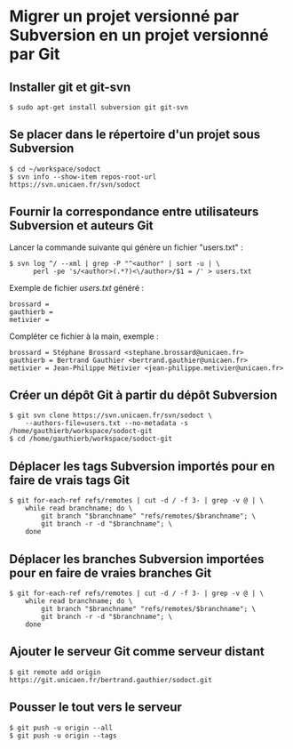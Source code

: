 # Migrer un projet versionné par Subversion en un projet versionné par Git

## Installer git et git-svn

    $ sudo apt-get install subversion git git-svn

## Se placer dans le répertoire d'un projet sous Subversion

    $ cd ~/workspace/sodoct
    $ svn info --show-item repos-root-url      
    https://svn.unicaen.fr/svn/sodoct

## Fournir la correspondance entre utilisateurs Subversion et auteurs Git

Lancer la commande suivante qui génère un fichier "users.txt" :

    $ svn log ^/ --xml | grep -P "^<author" | sort -u | \
          perl -pe 's/<author>(.*?)<\/author>/$1 = /' > users.txt

Exemple de fichier *users.txt* généré :

    brossard = 
    gauthierb = 
    metivier = 
    
Compléter ce fichier à la main, exemple :

    brossard = Stéphane Brossard <stephane.brossard@unicaen.fr>
    gauthierb = Bertrand Gauthier <bertrand.gauthier@unicaen.fr>
    metivier = Jean-Philippe Métivier <jean-philippe.metivier@unicaen.fr>

## Créer un dépôt Git à partir du dépôt Subversion

    $ git svn clone https://svn.unicaen.fr/svn/sodoct \
        --authors-file=users.txt --no-metadata -s /home/gauthierb/workspace/sodoct-git
    $ cd /home/gauthierb/workspace/sodoct-git
    
## Déplacer les tags Subversion importés pour en faire de vrais tags Git

    $ git for-each-ref refs/remotes | cut -d / -f 3- | grep -v @ | \
        while read branchname; do \
            git branch "$branchname" "refs/remotes/$branchname"; \
            git branch -r -d "$branchname"; \
        done
    
## Déplacer les branches Subversion importées pour en faire de vraies branches Git

    $ git for-each-ref refs/remotes | cut -d / -f 3- | grep -v @ | \
        while read branchname; do \
            git branch "$branchname" "refs/remotes/$branchname"; \
            git branch -r -d "$branchname"; \
        done

## Ajouter le serveur Git comme serveur distant 
    
    $ git remote add origin https://git.unicaen.fr/bertrand.gauthier/sodoct.git

## Pousser le tout vers le serveur

    $ git push -u origin --all
    $ git push -u origin --tags 

